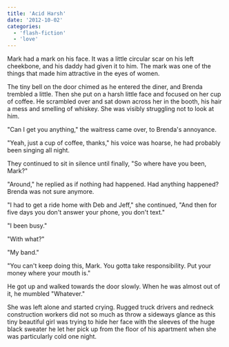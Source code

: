 ```yaml
---
title: 'Acid Harsh'
date: '2012-10-02'
categories:
  - 'flash-fiction'
  - 'love'
---
```


Mark had a mark on his face. It was a little circular scar on his left
cheekbone, and his daddy had given it to him. The mark was one of the things
that made him attractive in the eyes of women.

The tiny bell on the door chimed as he entered the diner, and Brenda trembled a
little. Then she put on a harsh little face and focused on her cup of coffee. He
scrambled over and sat down across her in the booth, his hair a mess and
smelling of whiskey. She was visibly struggling not to look at him.

"Can I get you anything," the waitress came over, to Brenda's annoyance.

"Yeah, just a cup of coffee, thanks," his voice was hoarse, he had probably been
singing all night.

They continued to sit in silence until finally, "So where have you been, Mark?"

"Around," he replied as if nothing had happened. Had anything happened? Brenda
was not sure anymore.

"I had to get a ride home with Deb and Jeff," she continued, "And then for five
days you don't answer your phone, you don't text."

"I been busy."

"With what?"

"My band."

"You can't keep doing this, Mark. You gotta take responsibility. Put your money
where your mouth is."

He got up and walked towards the door slowly. When he was almost out of it, he
mumbled "Whatever."

She was left alone and started crying. Rugged truck drivers and redneck
construction workers did not so much as throw a sideways glance as this tiny
beautiful girl was trying to hide her face with the sleeves of the huge black
sweater he let her pick up from the floor of his apartment when she was
particularly cold one night.
